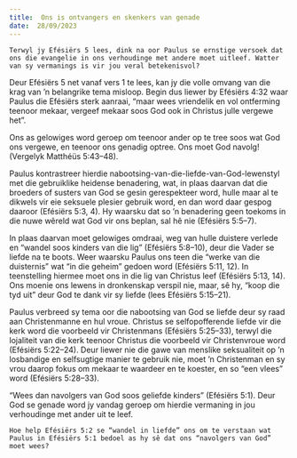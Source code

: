 ```yaml
---
title:  Ons is ontvangers en skenkers van genade
date:  28/09/2023
---
```


`Terwyl jy Efésiërs 5 lees, dink na oor Paulus se ernstige versoek dat ons die evangelie in ons verhoudinge met andere moet uitleef. Watter van sy vermanings is vir jou veral betekenisvol?`

Deur Efésiërs 5 net vanaf vers 1 te lees, kan jy die volle omvang van die krag van ’n belangrike tema misloop.  Begin dus liewer by Efésiërs 4:32 waar Paulus die Efésiërs sterk aanraai, “maar wees vriendelik en vol ontferming teenoor mekaar, vergeef mekaar soos God ook in Christus julle vergewe het”.

Ons as gelowiges word geroep om teenoor ander op te tree soos wat God ons vergewe, en teenoor ons genadig optree. Ons moet God navolg! (Vergelyk Matthéüs 5:43–48).

Paulus kontrastreer hierdie nabootsing-van-die-liefde-van-God-lewenstyl met die gebruiklike heidense benadering, wat, in plaas daarvan dat die broeders of susters van God se gesin gerespekteer word, hulle maar al te dikwels vir eie seksuele plesier gebruik word, en dan word daar gespog daaroor (Efésiërs 5:3, 4). Hy waarsku dat so ’n benadering geen toekoms in die nuwe wêreld wat God vir ons beplan, sal hê nie (Efésiërs 5:5–7).

In plaas daarvan moet gelowiges omdraai, weg van hulle duistere verlede en “wandel soos kinders van die lig” (Efésiërs 5:8–10), deur die Vader se liefde na te boots. Weer waarsku Paulus ons teen die “werke van die duisternis” wat “in die geheim” gedoen word (Efésiërs 5:11, 12). In teenstelling hiermee moet ons in die lig van Christus leef (Efésiërs 5:13, 14). Ons moenie ons lewens in dronkenskap verspil nie, maar, sê hy, “koop die tyd uit” deur God te dank vir sy liefde (lees Efésiërs 5:15–21).

Paulus verbreed sy tema oor die nabootsing van God se liefde deur sy raad aan Christenmanne en hul vroue. Christus se selfopofferende liefde vir die kerk word die voorbeeld vir Christenmans (Efésiërs 5:25–33), terwyl die lojaliteit van die kerk teenoor Christus die voorbeeld vir Christenvroue word (Efésiërs 5:22–24). Deur liewer nie die gawe van menslike seksualiteit op ’n losbandige en selfsugtige manier te gebruik nie, moet ’n Christenman en sy vrou daarop fokus om mekaar te waardeer en te koester, en so “een vlees” word (Efésiërs 5:28–33).

“Wees dan navolgers van God soos geliefde kinders” (Efésiërs 5:1). Deur God se genade word jy vandag geroep om hierdie vermaning in jou verhoudinge met ander uit te leef.

`Hoe help Efésiërs 5:2 se “wandel in liefde” ons om te verstaan wat Paulus in Efésiërs 5:1 bedoel as hy sê dat ons “navolgers van God” moet wees?`